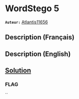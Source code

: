 # WordStego 5
**`Auteur:`** [Atlantis11656](https://github.com/MassinissaDjellouli)

## Description (Français)

## Description (English)

## [Solution](./Solution/WRITEUP.MD)

### FLAG
``